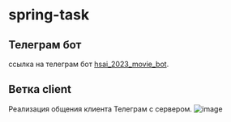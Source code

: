 # spring-task
## Телеграм бот
ссылка на телеграм бот [hsai_2023_movie_bot](https://t.me/hsai_2023_movie_bot). 
## Ветка client
Реализация общения клиента Телеграм с сервером. 
![image](https://github.com/Sakralen/spring-task/assets/90649137/eaba31ec-3b83-4e1c-86b0-a530c02142b4)

